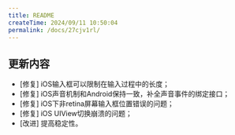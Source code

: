 ```yaml
---
title: README
createTime: 2024/09/11 10:50:04
permalink: /docs/27cjv1rl/
---
```

## 更新内容

* [修复] iOS输入框可以限制在输入过程中的长度；
* [修复] iOS声音机制和Android保持一致，补全声音事件的绑定接口；
* [修复] iOS下非retina屏幕输入框位置错误的问题；
* [修复] iOS UIView切换崩溃的问题；
* [改进] 提高稳定性。